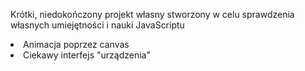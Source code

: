 Krótki, niedokończony projekt własny stworzony w celu sprawdzenia własnych umiejętności i nauki JavaScriptu
<li>Animacja poprzez canvas</li>
<li>Ciekawy interfejs "urządzenia"</li>

